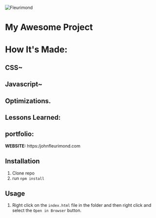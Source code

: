 ![Fleurimond]()


# My Awesome Project

# How It's Made:

## CSS~

## Javascript~


## Optimizations.



## Lessons Learned:

## portfolio:

**WEBSITE:** https:/johnfleurimond.com

## Installation

1. Clone repo
2. run `npm install`

## Usage

1. Right click on the `index.html` file in the folder and then right click and select the `Open in Browser` button.
